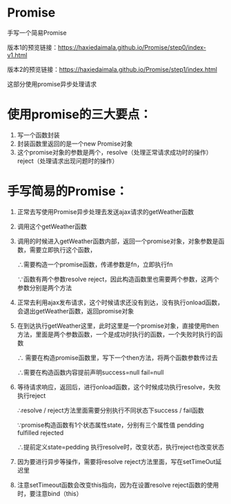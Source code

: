 # Promise
手写一个简易Promise

版本1的预览链接：https://haxiedaimala.github.io/Promise/step0/index-v1.html

版本2的预览链接：https://haxiedaimala.github.io/Promise/step1/index.html





这部分使用promise异步处理请求

# 使用promise的三大要点：
1. 写一个函数封装 
2. 封装函数里返回的是一个new Promise对象  
3. 这个promise对象的参数是两个，resolve（处理正常请求成功时的操作） reject（处理请求出现问题时的操作）
    
    
# 手写简易的Promise：
1. 正常去写使用Promise异步处理去发送ajax请求的getWeather函数
2. 调用这个getWeather函数
3. 调用的时候进入getWeather函数内部，返回一个promise对象，对象参数是函数，需要立即执行这个函数，

    ∴需要构造一个promise函数，传递参数是fn，立即执行fn
    
    ∵函数有两个参数resolve reject，因此构造函数里也需要两个参数，这两个参数分别是两个方法
    
4. 正常去利用ajax发布请求，这个时候请求还没有到达，没有执行onload函数，会退出getWeather函数，返回promise对象
5. 在到达执行getWeather这里，此时这里是一个promise对象，直接使用then方法，里面是两个参数函数，一个是成功时执行的函数，一个失败时执行的函数

    ∴ 需要在构造promise函数里，写下一个then方法，将两个函数参数传过去
    
    ∴需要在构造函数内容提前声明success=null fail=null
    
6. 等待请求响应，返回后，进行onload函数，这个时候成功执行resolve，失败执行reject

    ∴resolve / reject方法里面需要分别执行不同状态下success / fail函数
    
    ∵promise构造函数有1个状态属性state，分别有三个属性值 pendding fulfilled  rejected
    
    ∴提前定义state=pedding  执行resolve时，改变状态，执行reject也改变状态
    
7. 因为要进行异步等操作，需要将resolve reject方法里面，写在setTimeOut延迟里
8. 注意setTimeout函数会改变this指向，因为在设置resolve reject函数的使用时，要注意bind（this）
